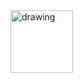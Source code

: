 <img src="http://4.bp.blogspot.com/_jG2FLThbJts/So4pS1KMxLI/AAAAAAAAAI8/f0rAkcI1-5g/w1200-h630-p-k-no-nu/escudo_usac_transparente_web.png" alt="drawing" width="100"/>
